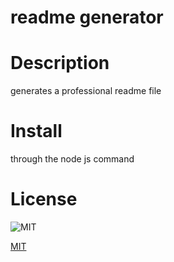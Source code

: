 # readme generator

# Description
generates a professional readme file

# Install
through the node js command 

# License

  ![MIT](https://img.shields.io/badge/License-MIT-blue)

  [MIT](https://opensource.org/licenses/MIT)
  
